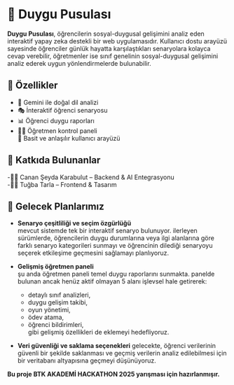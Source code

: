 # 🎯 Duygu Pusulası

**Duygu Pusulası**, öğrencilerin sosyal-duygusal gelişimini analiz eden interaktif yapay zeka destekli bir web uygulamasıdır. Kullanıcı dostu arayüzü sayesinde öğrenciler günlük hayatta karşılaştıkları senaryolara kolayca cevap verebilir, öğretmenler ise sınıf genelinin sosyal-duygusal gelişimini analiz ederek uygun yönlendirmelerde bulunabilir.

## 🎯 Özellikler

- 🧠 Gemini ile doğal dil analizi
- 🎭 İnteraktif öğrenci senaryosu
- 📊 Öğrenci duygu raporları  
- 🧑‍🏫 Öğretmen kontrol paneli  
 🎨 Basit ve anlaşılır kullanıcı arayüzü

## 🤝 Katkıda Bulunanlar
-👩‍💻 Canan Şeyda Karabulut – Backend & AI Entegrasyonu   
-👩‍💻 Tuğba Tarla – Frontend & Tasarım


## 📌 Gelecek Planlarımız 

- **Senaryo çeşitliliği ve seçim özgürlüğü**  
mevcut sistemde tek bir interaktif senaryo bulunuyor. ilerleyen sürümlerde, öğrencilerin duygu durumlarına veya ilgi alanlarına göre farklı senaryo kategorileri sunmayı ve öğrencinin dilediği senaryoyu seçerek etkileşime geçmesini sağlamayı planlıyoruz.

- **Gelişmiş öğretmen paneli**  
şu anda öğretmen paneli temel duygu raporlarını sunmakta. panelde bulunan ancak henüz aktif olmayan 5 alanı işlevsel hale getirerek:
  * detaylı sınıf analizleri,  
  * duygu gelişim takibi,  
  * oyun yönetimi,  
  * ödev atama,  
  * öğrenci bildirimleri,  
gibi gelişmiş özellikleri de eklemeyi hedefliyoruz.

- **Veri güvenliği ve saklama seçenekleri**
gelecekte, öğrenci verilerinin güvenli bir şekilde saklanması ve geçmiş verilerin analiz edilebilmesi için bir veritabanı altyapısına geçmeyi düşünüyoruz.

**Bu proje BTK AKADEMİ HACKATHON 2025 yarışması için hazırlanmışır.**
